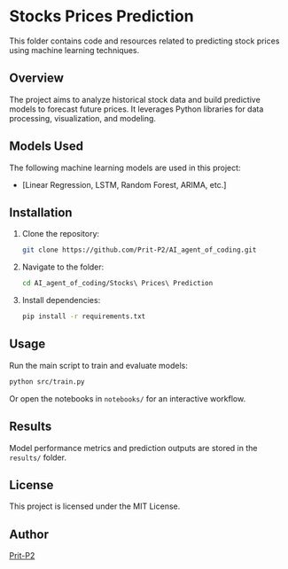 # Stocks Prices Prediction

This folder contains code and resources related to predicting stock prices using machine learning techniques.

## Overview

The project aims to analyze historical stock data and build predictive models to forecast future prices. It leverages Python libraries for data processing, visualization, and modeling.



## Models Used

The following machine learning models are used in this project:
- [Linear Regression, LSTM, Random Forest, ARIMA, etc.]

## Installation

1. Clone the repository:
   ```bash
   git clone https://github.com/Prit-P2/AI_agent_of_coding.git
   ```
2. Navigate to the folder:
   ```bash
   cd AI_agent_of_coding/Stocks\ Prices\ Prediction
   ```
3. Install dependencies:
   ```bash
   pip install -r requirements.txt
   ```

## Usage

Run the main script to train and evaluate models:
```bash
python src/train.py
```
Or open the notebooks in `notebooks/` for an interactive workflow.

## Results

Model performance metrics and prediction outputs are stored in the `results/` folder.

## License

This project is licensed under the MIT License.

## Author

[Prit-P2](https://github.com/Prit-P2)
